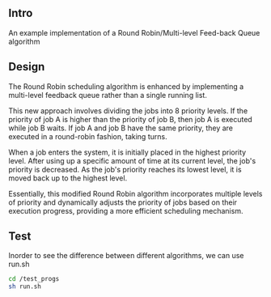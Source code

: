 ## Intro
An example implementation of a Round Robin/Multi-level Feed-back Queue algorithm

## Design
The Round Robin scheduling algorithm is enhanced by implementing a multi-level feedback queue rather than a single running list.

This new approach involves dividing the jobs into 8 priority levels. If the priority of job A is higher than the priority of job B, then job A is executed while job B waits. If job A and job B have the same priority, they are executed in a round-robin fashion, taking turns.

When a job enters the system, it is initially placed in the highest priority level. After using up a specific amount of time at its current level, the job's priority is decreased. As the job's priority reaches its lowest level, it is moved back up to the highest level.

Essentially, this modified Round Robin algorithm incorporates multiple levels of priority and dynamically adjusts the priority of jobs based on their execution progress, providing a more efficient scheduling mechanism.

## Test
Inorder to see the difference between different algorithms, we can use run.sh

```bash
cd /test_progs
sh run.sh
```
